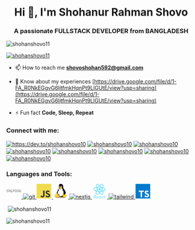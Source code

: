 <h1 align="center">Hi 👋, I'm Shohanur Rahman Shovo</h1>
<h3 align="center">A passionate FULLSTACK DEVELOPER from BANGLADESH</h3>

<p align="left"> <img src="https://komarev.com/ghpvc/?username=shohanshovo11&label=Profile%20views&color=0e75b6&style=flat" alt="shohanshovo11" /> </p>

<p align="left"> <a href="https://github.com/ryo-ma/github-profile-trophy"><img src="https://github-profile-trophy.vercel.app/?username=shohanshovo11" alt="shohanshovo11" /></a> </p>

- 📫 How to reach me **shovoshohan592@gmail.com**

- 📄 Know about my experiences [https://drive.google.com/file/d/1-FA_R0NkEGgvG6ljtfmkHqnPt9LlGUtE/view?usp=sharing](https://drive.google.com/file/d/1-FA_R0NkEGgvG6ljtfmkHqnPt9LlGUtE/view?usp=sharing)

- ⚡ Fun fact **Code, Sleep, Repeat**

<h3 align="left">Connect with me:</h3>
<p align="left">
<a href="https://dev.to/https://dev.to/shohanshovo10" target="blank"><img align="center" src="https://raw.githubusercontent.com/rahuldkjain/github-profile-readme-generator/master/src/images/icons/Social/devto.svg" alt="https://dev.to/shohanshovo10" height="30" width="40" /></a>
<a href="https://linkedin.com/in/shohanshovo10" target="blank"><img align="center" src="https://raw.githubusercontent.com/rahuldkjain/github-profile-readme-generator/master/src/images/icons/Social/linked-in-alt.svg" alt="shohanshovo10" height="30" width="40" /></a>
<a href="https://fb.com/shohanshovo10" target="blank"><img align="center" src="https://raw.githubusercontent.com/rahuldkjain/github-profile-readme-generator/master/src/images/icons/Social/facebook.svg" alt="shohanshovo10" height="30" width="40" /></a>
<a href="https://www.codechef.com/users/shohanshovo10" target="blank"><img align="center" src="https://cdn.jsdelivr.net/npm/simple-icons@3.1.0/icons/codechef.svg" alt="shohanshovo10" height="30" width="40" /></a>
<a href="https://www.hackerrank.com/shohanshovo10" target="blank"><img align="center" src="https://raw.githubusercontent.com/rahuldkjain/github-profile-readme-generator/master/src/images/icons/Social/hackerrank.svg" alt="shohanshovo10" height="30" width="40" /></a>
<a href="https://codeforces.com/profile/shohanshovo10" target="blank"><img align="center" src="https://raw.githubusercontent.com/rahuldkjain/github-profile-readme-generator/master/src/images/icons/Social/codeforces.svg" alt="shohanshovo10" height="30" width="40" /></a>
<a href="https://www.leetcode.com/shohanshovo10" target="blank"><img align="center" src="https://raw.githubusercontent.com/rahuldkjain/github-profile-readme-generator/master/src/images/icons/Social/leet-code.svg" alt="shohanshovo10" height="30" width="40" /></a>
<a href="https://www.hackerearth.com/shohanshovo10" target="blank"><img align="center" src="https://raw.githubusercontent.com/rahuldkjain/github-profile-readme-generator/master/src/images/icons/Social/hackerearth.svg" alt="shohanshovo10" height="30" width="40" /></a>
</p>

<h3 align="left">Languages and Tools:</h3>
<p align="left"> <a href="https://expressjs.com" target="_blank" rel="noreferrer"> <img src="https://raw.githubusercontent.com/devicons/devicon/master/icons/express/express-original-wordmark.svg" alt="express" width="40" height="40"/> </a> <a href="https://git-scm.com/" target="_blank" rel="noreferrer"> <img src="https://www.vectorlogo.zone/logos/git-scm/git-scm-icon.svg" alt="git" width="40" height="40"/> </a> <a href="https://developer.mozilla.org/en-US/docs/Web/JavaScript" target="_blank" rel="noreferrer"> <img src="https://raw.githubusercontent.com/devicons/devicon/master/icons/javascript/javascript-original.svg" alt="javascript" width="40" height="40"/> </a> <a href="https://www.linux.org/" target="_blank" rel="noreferrer"> <img src="https://raw.githubusercontent.com/devicons/devicon/master/icons/linux/linux-original.svg" alt="linux" width="40" height="40"/> </a> <a href="https://nextjs.org/" target="_blank" rel="noreferrer"> <img src="https://cdn.worldvectorlogo.com/logos/nextjs-2.svg" alt="nextjs" width="40" height="40"/> </a> <a href="https://reactjs.org/" target="_blank" rel="noreferrer"> <img src="https://raw.githubusercontent.com/devicons/devicon/master/icons/react/react-original-wordmark.svg" alt="react" width="40" height="40"/> </a> <a href="https://tailwindcss.com/" target="_blank" rel="noreferrer"> <img src="https://www.vectorlogo.zone/logos/tailwindcss/tailwindcss-icon.svg" alt="tailwind" width="40" height="40"/> </a> <a href="https://www.typescriptlang.org/" target="_blank" rel="noreferrer"> <img src="https://raw.githubusercontent.com/devicons/devicon/master/icons/typescript/typescript-original.svg" alt="typescript" width="40" height="40"/> </a> </p>

<p>&nbsp;<img align="center" src="https://github-readme-stats.vercel.app/api?username=shohanshovo11&show_icons=true&locale=en" alt="shohanshovo11" /></p>

<p><img align="center" src="https://github-readme-streak-stats.herokuapp.com/?user=shohanshovo11&" alt="shohanshovo11" /></p>
